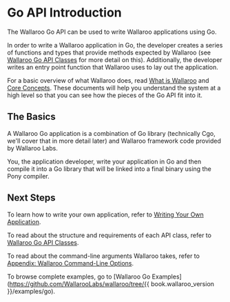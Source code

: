 # Go API Introduction

The Wallaroo Go API can be used to write Wallaroo applications using Go. 

In order to write a Wallaroo application in Go, the developer creates a series of functions and types that provide methods expected by Wallaroo (see [Wallaroo Go API Classes](api.md) for more detail on this). Additionally, the developer writes an entry point function that Wallaroo uses to lay out the application. 

For a basic overview of what Wallaroo does, read [What is Wallaroo](/book/what-is-wallaroo.md) and [Core Concepts](/book/core-concepts/intro.md). These documents will help you understand the system at a high level so that you can see how the pieces of the Go API fit into it.

## The Basics

A Wallaroo Go application is a combination of Go library (technically Cgo, we'll cover that in more detail later) and Wallaroo framework code provided by Wallaroo Labs.

You, the application developer, write your application in Go and then compile it into a Go library that will be linked into a final binary using the Pony compiler.

## Next Steps

To learn how to write your own application, refer to [Writing Your Own Application](writing-your-own-application.md).

To read about the structure and requirements of each API class, refer to [Wallaroo Go API Classes](api.md).

To read about the command-line arguments Wallaroo takes, refer to [Appendix: Wallaroo Command-Line Options](/book/appendix/wallaroo-command-line-options.md).

To browse complete examples, go to [Wallaroo Go Examples](https://github.com/WallarooLabs/wallaroo/tree/{{ book.wallaroo_version }}/examples/go).
